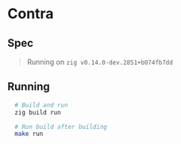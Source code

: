 # Contra

## Spec
> Running on `zig v0.14.0-dev.2851+b074fb7dd`

## Running
```sh
  # Build and run
  zig build run

  # Run build after building
  make run
```
